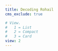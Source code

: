```yaml
---
title: Decoding Rohail
cms_exclude: true

# View.
#   1 = List
#   2 = Compact
#   3 = Card
view: 2
---
```

